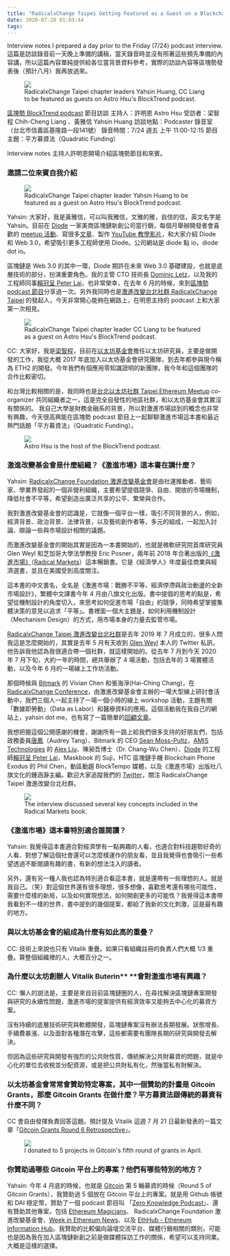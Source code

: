 ```yaml
---
title: "RadicalxChange Taipei Getting Featured as a Guest on a Blockchain Podcast for the First Time"
date: 2020-07-28 01:03:44
tags:
---
```


Interview notes I prepared a day prior to the Friday (7/24) podcast interview. 這篇是訪談錄音前一天晚上準備的講稿，當天錄音時並沒有照著這些預先準備的內容講，所以這篇內容單純提供給各位當背景資料參考，實際的訪談內容等區塊勢發表後（預計八月）我再放過來。

<figure><img src="{% asset_path rxc_podcast_group.jpg %}" /><figcaption>RadicalxChange Taipei chapter leaders Yahsin Huang, CC Liang to be featured as guests on Astro Hsu's BlockTrend podcast.</figcaption></figure>

[區塊勢 BlockTrend podcast](https://podcasts.apple.com/tw/podcast/%E5%8D%80%E5%A1%8A%E5%8B%A2/id1441274280) 節目訪談
主持人：許明恩 Astro Hsu
受訪者：梁智程 Chih-Cheng Liang 、黃雅信 Yahsin Huang
訪談地點：Podcaster 錄音室（台北市信義區基隆路一段141號）
錄音時間：7/24 週五 上午 11:00-12:15
節目主題：平方募資法（Quadratic Funding）

Interview notes
主持人許明恩開場介紹區塊勢節目和來賓。

### 邀請二位來賓自我介紹

<figure><img src="{% asset_path rxc_podcast_yahsin.jpg %}" /><figcaption>RadicalxChange Taipei chapter leader Yahsin Huang to be featured as a guest on Astro Hsu's BlockTrend podcast.</figcaption></figure>

Yahsin: 大家好，我是黃雅信，可以叫我雅信，文雅的雅，自信的信，英文名字是 Yahsin。目前在 [Diode](https://diode.io/) 一家美商區塊鏈新創公司當行銷，每個月舉辦開發者會喜歡的 [meetup 活動](https://diode.io/diode/Diode-Network-and-Video-Streaming-Using-Raspberry-Pi-Zero-W-20189/)、寫很多[文章](https://diode.io/diode/diode-the-first-open-source-blockchain-based-alternative-to-ngrok-20196/)、製作 [YouTube 教學影片](https://youtu.be/Zibg-6CClc4)，和大家介紹 Diode 和 Web 3.0，希望吸引更多工程師使用 Diode。公司網站是 diode 點 io，diode dot io。

區塊鏈是 Web 3.0 的其中一環，Diode 期許在未來 Web 3.0 基礎建設，也就是底層技術的部分，扮演重要角色。我的主管 CTO 技術長 [Dominic Letz](https://github.com/dominicletz)，以及我的工程師同事[賴冠呈 Peter Lai](https://github.com/sc0Vu)，也非常榮幸，在去年 6 月的時候，來到[區塊勢 podcast 節目](https://blocktrend.substack.com/p/ep27--e22)分享過一次。另外我同時也是[激進改變台北社群 RadicalxChange Taipei](https://www.meetup.com/RadicalxChange-Taipei/) 的發起人，今天非常開心能夠在網路上，在明恩主持的 podcast 上和大家第一次相見。

<figure><img src="{% asset_path rxc_podcast_cc.jpg %}" /><figcaption>RadicalxChange Taipei chapter leader CC Liang to be featured as a guest on Astro Hsu's BlockTrend podcast.</figcaption></figure>

CC: 大家好，我是[梁智程](https://github.com/ChihChengLiang)，目前在[以太坊基金會](https://ethereum.org/en/)擔任以太坊研究員，主要是做開發的工作，我從大概 2017 年底加入以太坊基金會研究團隊，到去年都參與現今稱為 ETH2 的開發。今年我們有個應用零知識證明的新團隊，我今年和這個團隊的合作比較密切。

和台灣比較相關的是，我同時也是[台北以太坊社群 Taipei Ethereum Meetup](https://medium.com/taipei-ethereum-meetup) co-organizer 共同組織者之一，這是完全自發性的地區社群，和以太坊基金會其實沒有關係的。 我自己大學是財務金融系的背景，所以對激進市場談到的概念也非常有興趣，今天很高興能在區塊勢 podcast 節目上一起聊聊激進市場這本書和最近熱門話題「平方募資法」（Quadratic Funding）。

<figure><img src="{% asset_path rxc_podcast_host.jpg %}" /><figcaption>Astro Hsu is the host of the BlockTrend podcast.</figcaption></figure>

### 激進改變基金會是什麼組織？《激進市場》這本書在講什麼？

Yahsin: [RadicalxChange Foundation 激進改變基金會](https://www.radicalxchange.org/)是由社運推動者、藝術家、學業界發起的一個非營利組織，主要希望提倡競爭、自由、開放的市場機制，降低社會不平等，希望創造出廣泛共享的公平、繁榮與合作。

我對激進改變基金會的認識是，它就像一個平台一樣，吸引不同背景的人，例如，經濟背景、政治背景、法律背景，以及藝術創作者等，多元的組成，一起加入討論、辯論一些與市場設計相關的議題。

而激進改變基金會的開始其實是因為一本書開始的，也就是微軟研究院首席研究員 Glen Weyl 和芝加哥大學法學教授 Eric Posner，兩年前 2018 年合著出版的[《激進市場》](https://www.books.com.tw/products/0010855533)（[Radical Markets](https://www.amazon.com/Radical-Markets-Uprooting-Capitalism-Democracy/dp/0691196060/ref=sr_1_2?dchild=1&qid=1595866558&refinements=p_27%3AE.+Glen+Weyl&s=books&sr=1-2&text=E.+Glen+Weyl)）這本暢銷書。它是《經濟學人》年度最佳商業與經濟選書，並且在美國受到高度關注。

這本書的中文書名，全名是《激進市場：戰勝不平等、經濟停滯與政治動盪的全新市場設計》，繁體中文譯書今年 4 月由八旗文化出版。書中提倡的思考的點是，希望從機制設計的角度切入，來思考如何促進市場「自由」的競爭，同時希望掌握集體決策的意見以追求「平等」。書裡面一個大主題是，如何利用機制設計（Mechanism Design）的方式，用市場本身的力量去監管市場。

[RadicalxChange Taipei 激進改變台北社群](https://www.meetup.com/RadicalxChange-Taipei/)是去年 2019 年 7 月成立的，很多人問我這是怎麼開始的，其實是去年 5 月有天收到 [Glen Weyl](https://twitter.com/glenweyl) 本人的 Twitter 私訊，他告訴我他認為我很適合帶一個社群，就這樣開始的。從去年 7 月到今天 2020 年 7 月下旬，大約一年的時間，總共舉辦了 4 場活動，包括去年的 3 場實體活動，以及今年 6 月的一場線上工作坊活動。

那個時候與 [Bitmark](https://bitmark.com/) 的 Vivian Chen 和張海淨(Hai-Ching Chang)，在 [RadicalxChange Conference](https://www.radicalxchange.org/2020-conference/)，由激進改變基金會主辦的一場大型線上研討會活動中，我們三個人一起主持了一場一個小時的線上 workshop 活動，主題有關「數據即勞動」（Data as Labor）和醫療資料的應用。這個活動我在我自己的網站上，yahsin dot me，也有寫了一篇簡單的[回顧文章](https://yahsin.me/2020/07/22/I-Ran-My-First-Online-Workshop-with-Bitmark-at-RadicalxChange-Conference-Last-Month/)。

我想把握這個公開感謝的機會，謝謝所有一路上給我們很多支持的好朋友們，包括政務委員[唐鳳](https://en.wikipedia.org/wiki/Audrey_Tang)（Audrey Tang）、Bitmark 的 CEO [Sean Moss-Pultz](https://twitter.com/moskovich)，[AMIS Technologies](https://www.am.is/) 的 [Alex Liu](https://www.linkedin.com/in/alexander-liu/)、陳昶吾博士（Dr. Chang-Wu Chen）、[Diode](https://diode.io/) 的工程師[賴冠呈 Peter Lai](https://github.com/sc0Vu)，Maskbook 的 Suji，HTC 區塊鏈手機 Blockchain Phone Exodus 的 Phil Chen，動區動趨 BlockTempo 媒體，以及《激進市場》出版社八旗文化的鍾涵瀞主編。歡迎大家追蹤我們的 [Twitter](https://twitter.com/rxctaipei)，關注 RadicalxChange Taipei 激進改變台北社群。


<figure><img src="{% asset_path rxc_podcast_book.jpg %}" /><figcaption>The interview discussed several key concepts included in the Radical Markets book.</figcaption></figure>

### 《激進市場》這本書特別適合誰閱讀？

Yahsin: 我覺得這本書適合對經濟學有一點興趣的人看，也適合對科技趨勢好奇的人看、對想了解這個社會還可以怎麼樣運作的朋友看，並且我覺得也會吸引一些希望透過不斷閱讀有趣的書，有新的想法注入的讀者。

另外，還有另一種人我也認為特別適合看這本書，就是還帶有一些理想的人。就是我自己。（笑）對這個世界還有很多理想，很多想像，喜歡思考還有哪些可能性，需要什麼樣的新局，以及如何實現想法，如何開創更多的可能性？我覺得這本書帶我看到不一樣的世界，書中提到的幾個提案，都給了我新的文化刺激，這是最有趣的地方。

### 與以太坊基金會的組成為什麼有如此高的重疊？

CC: 技術上來說也只有 Vitalik 重疊。如果只看組織註冊的負責人們大概 1/3 重疊。算整個組織裡的人，大概百分之一。

### 為什麼以太坊創辦人 Vitalik Buterin** **會對激進市場有興趣？

CC: 懶人的說法是，主要是來自目前區塊鏈圈的人，在尋找解決區塊鏈專案開發與研究的永續性問題，激進市場的提案提供有經濟效率又能夠去中心化的募資方案。

沒有持續的底層技術研究與軟體開發，區塊鏈專案沒有辦法長期發展。狀態增長、手續費暴漲、以及面對各種潛在攻擊，這些都需要有團隊長期的研究與開發去解決。

但因為這些研究與開發有強烈的公共財性質，傳統解決公共財募資的問題，就是中心化的單位去收稅並分配資源，或是把公共財私有化，然後當私有財解決。

### 以太坊基金會常常會贊助特定專案，其中一個贊助的計畫是 Gitcoin Grants，那麼 Gitcoin Grants 在做什麼？平方募資法跟傳統的募資有什麼不同？
CC 會自由發揮負責回答這題。預計提及 Vitalik 這週 7 月 21 日最新發表的一篇文章「[Gitcoin Grants Round 6 Retrospective](https://vitalik.ca/general/2020/04/30/round5.html)」。

<figure><img src="{% asset_path gitcoin_yahsin.png %}" /><figcaption>I donated to 5 projects in Gitcoin's fifth round of grants in April.</figcaption></figure>

### 你贊助過哪些 Gitcoin 平台上的專案？他們有哪些特別的地方？

Yahsin: 今年 4 月底的時候，也就是 [Gitcoin](https://gitcoin.co/grants/) 第 5 輪募資的時候（Round 5 of Gitcoin Grants），我贊助過 5 個放在 Gitcoin 平台上的專案。就是用 Github 帳號和 DAI 穩定幣，贊助了一個 podcast 節目叫 「[Zero Knowledge Podcast](https://www.zeroknowledge.fm/)」、還有贊助其他專案，包括 [Ethereum Magicians](https://ethereum-magicians.org/)、 RadicalxChange Foundation 激進改變基金會、[Week in Ethereum News](https://weekinethereumnews.com/)、以及 [EthHub - Ethereum Information Hub](https://ethhub.io/)。我贊助的比較偏向論壇交流平台、媒體行銷相關的類別，可能也是因為我在加入區塊鏈新創之前是做媒體採訪工作的關係，希望可以支持同業。大概是這樣的選擇。
